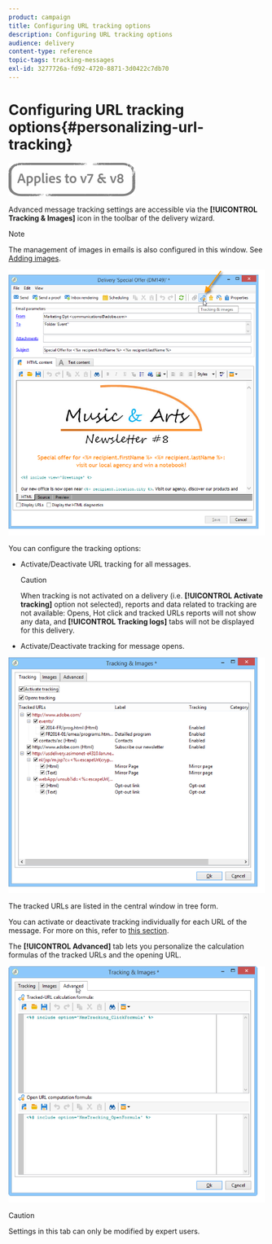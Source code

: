 ```yaml
---
product: campaign
title: Configuring URL tracking options
description: Configuring URL tracking options
audience: delivery
content-type: reference
topic-tags: tracking-messages
exl-id: 3277726a-fd92-4720-8871-3d0422c7db70
---
```

# Configuring URL tracking options{#personalizing-url-tracking}

![](../../assets/common.svg)

Advanced message tracking settings are accessible via the **[!UICONTROL Tracking & Images]** icon in the toolbar of the delivery wizard.

>[!NOTE]
>
>The management of images in emails is also configured in this window. See [Adding images](defining-the-email-content.md#adding-images).

![](assets/s_ncs_user_email_del_tracking_ico.png)

You can configure the tracking options:

* Activate/Deactivate URL tracking for all messages.

  >[!CAUTION]
  >
  >When tracking is not activated on a delivery (i.e. **[!UICONTROL Activate tracking]** option not selected), reports and data related to tracking are not available: Opens, Hot click and tracked URLs reports will not show any data, and **[!UICONTROL Tracking logs]** tabs will not be displayed for this delivery.

* Activate/Deactivate tracking for message opens.

![](assets/s_ncs_user_email_del_tracking_param.png)

The tracked URLs are listed in the central window in tree form.

You can activate or deactivate tracking individually for each URL of the message. For more on this, refer to [this section](how-to-configure-tracked-links.md).

The **[!UICONTROL Advanced]** tab lets you personalize the calculation formulas of the tracked URLs and the opening URL.

![](assets/s_ncs_user_email_del_tracking_param_adv.png)

>[!CAUTION]
>
>Settings in this tab can only be modified by expert users.
